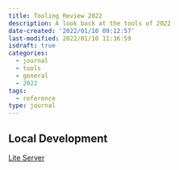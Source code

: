 ```yaml
---
title: Tooling Review 2022
description: A look back at the tools of 2022
date-created: '2022/01/10 09:12:57'
last-modified: 2022/01/10 11:36:59
isdraft: true
categories:
  - journal
  - tools
  - general
  - 2022
tags:
  - reference
type: journal
---
```


## Local Development

[Lite Server](https://www.npmjs.com/package/lite-server)
